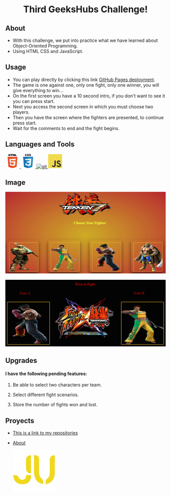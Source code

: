 <h1 align="center">
 Third GeeksHubs Challenge!
</h1>

## About
- With this challenge, we put into practice what we have learned about Object-Oriented Programming.
- Using HTML CSS and JavaScript.


## Usage
- You can play directly by clicking this link <a href="https://2020-jaug.github.io/Fighting/">GitHub Pages deployment</a>.
- The game is one against one, only one fight, only one winner, you will give everything to win...
- On the first screen you have a 10 second intro, if you don't want to see it you can press start.
- Next you access the second screen in which you must choose two players.
- Then you have the screen where the fighters are presented, to continue press start.
- Wait for the comments to end and the fight begins.

## Languages and Tools
<a href="https://www.w3schools.com/html/default.asp" target="_blank"> <img src="https://raw.githubusercontent.com/devicons/devicon/master/icons/html5/html5-original-wordmark.svg" alt="html5" width="45" height="45"/> </a> <a href="https://www.w3schools.com/css/" target="_blank"> <img src="https://raw.githubusercontent.com/devicons/devicon/master/icons/css3/css3-original-wordmark.svg" alt="css3" width="45" height="45"/> </a> <a href="https://git-scm.com/" target="_blank"> <img src="https://www.vectorlogo.zone/logos/git-scm/git-scm-icon.svg" alt="git" width="45" height="45"/> </a> <a href="https://developer.mozilla.org/en-US/docs/Web/JavaScript" target="_blank"> <img src="https://raw.githubusercontent.com/devicons/devicon/master/icons/javascript/javascript-original.svg" alt="javascript" width="45" height="45"></a>

## Image

![captura](/img/presentation.png) <br><br>
![captura](/img/pressFight.png)

## Upgrades
<h4> I have the following pending features: </h4>

1. Be able to select two characters per team.

2. Select different fight scenarios.

3. Store the number of fights won and lost.

## Proyects
- <a href="https://github.com/2020-JAUG">This is a link to my repositories</a>

- [About](#about)


    ![GitHub Logo](img/faviconYellow.png)